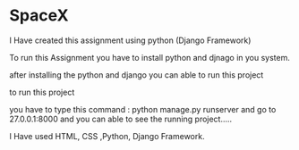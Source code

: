 # SpaceX
I Have created this assignment using python (Django Framework)

To run this Assignment 
you have to install python and djnago in you system.

after installing the python and django 
you can able to run this project

to run this project

you have to type this command :  python manage.py runserver
and go to  27.0.0.1:8000 and you can able to see the running project.....


I Have used HTML, CSS ,Python, Django Framework.
